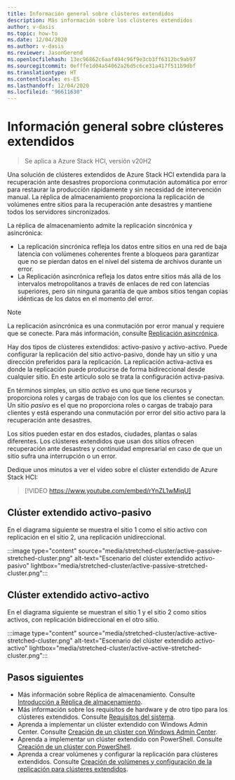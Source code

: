 ```yaml
---
title: Información general sobre clústeres extendidos
description: Más información sobre los clústeres extendidos
author: v-dasis
ms.topic: how-to
ms.date: 12/04/2020
ms.author: v-dasis
ms.reviewer: JasonGerend
ms.openlocfilehash: 13ec96862c6aaf494c96f9e3cb3ff6312bc9ab97
ms.sourcegitcommit: 0efffe1d04a54062a26d5c6ce31a417f511b9dbf
ms.translationtype: HT
ms.contentlocale: es-ES
ms.lasthandoff: 12/04/2020
ms.locfileid: "96611630"
---
```

# <a name="stretched-clusters-overview"></a>Información general sobre clústeres extendidos

> Se aplica a Azure Stack HCl, versión v20H2

Una solución de clústeres extendidos de Azure Stack HCI extendida para la recuperación ante desastres proporciona conmutación automática por error para restaurar la producción rápidamente y sin necesidad de intervención manual. La réplica de almacenamiento proporciona la replicación de volúmenes entre sitios para la recuperación ante desastres y mantiene todos los servidores sincronizados.

La réplica de almacenamiento admite la replicación sincrónica y asincrónica:

- La replicación sincrónica refleja los datos entre sitios en una red de baja latencia con volúmenes coherentes frente a bloqueos para garantizar que no se pierdan datos en el nivel del sistema de archivos durante un error.
- La Replicación asincrónica refleja los datos entre sitios más allá de los intervalos metropolitanos a través de enlaces de red con latencias superiores, pero sin ninguna garantía de que ambos sitios tengan copias idénticas de los datos en el momento del error.

>[!NOTE]
> La replicación asincrónica es una conmutación por error manual y requiere que se conecte. Para más información, consulte [Replicación asincrónica](https://docs.microsoft.com/windows-server/storage/storage-replica/storage-replica-overview#asynchronous-replication).

Hay dos tipos de clústeres extendidos: activo-pasivo y activo-activo. Puede configurar la replicación del sitio activo-pasivo, donde hay un sitio y una dirección preferidos para la replicación. La replicación activa-activa es donde la replicación puede producirse de forma bidireccional desde cualquier sitio. En este artículo solo se trata la configuración activa-pasiva.

En términos simples, un sitio *activo* es uno que tiene recursos y proporciona roles y cargas de trabajo con los que los clientes se conectan. Un sitio *pasivo* es el que no proporciona roles o cargas de trabajo para clientes y está esperando una conmutación por error del sitio activo para la recuperación ante desastres.

Los sitios pueden estar en dos estados, ciudades, plantas o salas diferentes. Los clústeres extendidos que usan dos sitios ofrecen recuperación ante desastres y continuidad empresarial en caso de que un sitio sufra una interrupción o un error.

Dedique unos minutos a ver el vídeo sobre el clúster extendido de Azure Stack HCI:
> [!VIDEO https://www.youtube.com/embed/rYnZL1wMiqU]

## <a name="active-passive-stretched-cluster"></a>Clúster extendido activo-pasivo

En el diagrama siguiente se muestra el sitio 1 como el sitio activo con replicación en el sitio 2, una replicación unidireccional.

:::image type="content" source="media/stretched-cluster/active-passive-stretched-cluster.png" alt-text="Escenario del clúster extendido activo-pasivo"  lightbox="media/stretched-cluster/active-passive-stretched-cluster.png":::

## <a name="active-active-stretched-cluster"></a>Clúster extendido activo-activo

En el diagrama siguiente se muestran el sitio 1 y el sitio 2 como sitios activos, con replicación bidireccional en el otro sitio.

:::image type="content" source="media/stretched-cluster/active-active-stretched-cluster.png" alt-text="Escenario del clúster extendido activo-activo" lightbox="media/stretched-cluster/active-active-stretched-cluster.png":::

## <a name="next-steps"></a>Pasos siguientes

- Más información sobre Réplica de almacenamiento. Consulte [Introducción a Réplica de almacenamiento](https://docs.microsoft.com/windows-server/storage/storage-replica/storage-replica-overview).
- Más información sobre los requisitos de hardware y de otro tipo para los clústeres extendidos. Consulte [Requisitos del sistema](system-requirements.md).
- Aprenda a implementar un clúster extendido con Windows Admin Center. Consulte [Creación de un clúster con Windows Admin Center](../deploy/create-cluster.md).
- Aprenda a implementar un clúster extendido con PowerShell. Consulte [Creación de un clúster con PowerShell](../deploy/create-cluster-powershell.md).
- Aprenda a crear volúmenes y configurar la replicación para clústeres extendidos. Consulte [Creación de volúmenes y configuración de la replicación para clústeres extendidos](../manage/create-stretched-volumes.md).
